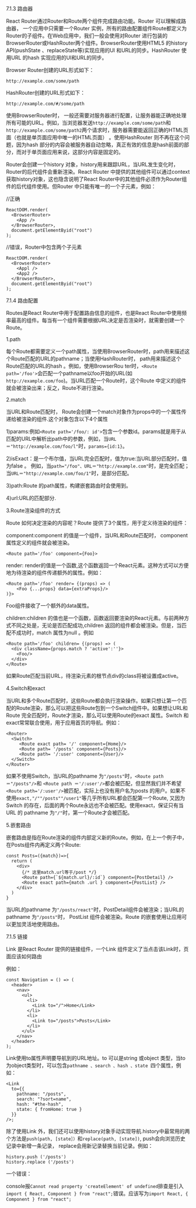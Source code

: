 7.1.3 路由器

React Router通过Router和Route两个组件完成路由功能。Router 可以理解成路由器， 一个应用中只需要一个Router 实例，所有的路由配置组件Route都定义为Router的子组件。在Web应用中，我们一般会使用对Router 进行包装的BrowserRouter或HashRouter两个组件。BrowserRouter使用HTML5 的history API(pushState 、replaceState等)实现应用的Ul 和URL的同步。HashRouter
使用URL 的hash 实现应用的UI和URL的同步。

Browser Router创建的URL形式如下：

    http://example.com/some/path

HashRouter创建的URL形式如下：

    http://example.com/#/some/path

使用BrowserRouter时， 一般还需要对服务器进行配置，让服务器能正确地处理所有可能的URL。例如，当浏览器发送`http://example.com/some/path`和`http://example.com/some/path2`两个请求时，服务器需要能返回正确的HTML页面（也就是单页面应用中唯一的HTML页面） 。使用HashRouter 则不再在这个问题，因为hash 部分的内容会被服务器自动忽略，真正有效的信息是hash前面的部分，而对于单页面应用来说，这部分内容是固定的。

Router会创建一个history 对象，history用来跟踪URL，当URL发生变化时，Router的后代组件会重新渲染。React Router 中提供的其他组件可以通过context 获取history对象，这也隐含说明了React Router中的其他组件必须作为Router组件的后代组件使用。但Router 中只能有唯一的一个子元素，例如：

//正确

	ReactDOM.render(
	  <BrowserRouter>
	    <App />
	  </BrowserRouter>,
	  document.getElementByid("root")
	);

//错误，Router中包含两个子元素

	ReactDOM.render(
	  <BrowserRouter>
	    <Appl />
	    <App2 />
	  </BrowserRouter>,
	  document.getElementByid("root")
	);

7.1.4 路由配置

Routes是React Router中用于配置路由信息的组件，也是React Router中使用频率最高的组件。每当有一个组件需要根据URL决定是否渲染时，就需要创建一个Route。

1.path

每个Route都需要定义一个path属性，当使用BrowserRouter时，path用来描述这个Route匹配的URL的pathname；当使用HashRouter时， path用来描述这个Route匹配的URL的hash 。例如，使用BrowserRou ter时，`<Route path='/foo'>`会匹配一个pathname以foo开始的URL(如`http://example.com/foo`)。当URL匹配一个Route时，这个Route 中定义的组件就会被渲染出来；反之，Route不进行渲染。

2.match

当URL和Route匹配时， Route会创建一个match对象作为props中的一个属性传递给被渲染的组件.这个对象包含以下4个属性

1)params:例如`<Route path='/foo/: id'>`包含一个参数id。params就是用于从匹配的URL中解析出path中的参数，例如，当`URL＝"http://example.com/foo/l"`时，`params={id:1}`。

2)isExact：是一个布尔值，当URL完全匹配时，值为true:当URL部分匹配时，值为false 。
例如，当`path="/foo"、URL＝"http://example.com"`时，是完全匹配；当`URL＝"http://example.com/foo/1"`时，是部分匹配。

3)path:Route 的path属性，构建嵌套路由时会使用到。

4)url:URL的匹配部分.

3.Route渲染组件的方式

Route 如何决定渲染的内容呢？Route 提供了3个属性，用于定义待渲染的组件：

component:component 的值是一个组件，当URL和Route匹配时， component 属性定义的组件就会被渲染。

    <Route path='/foo' component={Foo}>

render: render的值是一个函数,这个函数返回一个React元素。这种方式可以方便地为待渲染的组件传递额外的属性。例如：

	<Route path='/foo' render= {(props) => (
	    <Foo {...props} data={extraProps}/>
	)}>

Foo组件接收了一个额外的data属性。

children:children 的值也是一个函数，函数返回要渲染的React元素。与前两种方式不同之处是，无论是否匹配成功,children 返回的组件都会被渲染。但是，当匹配不成功时，match 属性为null 。例如

	<Route path='/foo' children= {(props) => (
	  <div className={props.match ? 'active':''}>
	    <Foo/>
	  </div>
	</Route>

如果Route匹配当前URL，待渲染元素的根节点div的class将被设置成active。

4.Switch和exact

当URL和多个Route匹配时，这些Route都会执行渲染操作。如果只想让第一个匹配的Route渲染，那么可以把这些Route包到一个Switch组件中。如果想让URL和Route 完全匹配时，Route才渲染，那么可以使用Route的exact 属性。Switch 和exact常常联合使用，用于应用首页的导航。例如：

	<Router>
	  <Switch>
	     <Route exact path= '/' component={Home}/>
	     <Route path= '/posts' component={Posts}/>
	     <Route path= '/:user' component={User}/>
	  </Switch>
	</Router>

如果不使用Switch，当URL的pathname 为`"/posts"`时，`<Route path ＝"/posts"/>`和    `<Route path ＝'/:user'/>`都会被匹配，但显然我们并不希望`<Route path='/:user'/>`被匹配，实际上也没有用户名为posts 的用户。如果不使用`exact,"/""/posts""/user1"`等几乎所有URL都会匹配第一个Route,
又因为Switch 的存在，后面的两个Route永远也不会被匹配。使用exact，保证只有当URL 的
pathname 为`"/"`时，第一个Route才会被匹配。

5.嵌套路由

嵌套路由是指在Route渲染的组件内部定义新的Route。例如，在上一个例子中，在Posts组件内再定义两个Route:

	const Posts=({match})=>{
	  return (
	    <div>
	      {/* 这里match.url等于/post */}
	      <Route path={`${match.url}/:id`} component={PostDetail} />
	      <Route exact path={match .url } component={PostList} />
	    </div>
	  )
	}

当URL的pathname 为`"/posts/react"`时，PostDetail组件会被渲染；当URL的pathname 为`"/posts"`时， PostList 组件会被渲染。Route 的嵌套使用让应用可以更加灵活地使用路由。

7.1.5 链接

Link 是React Router 提供的链接组件，一个Link 组件定义了当点击该Link时，页面应该如何路由

例如：

	const Navigation = () => (
	  <header>
	    <nav>
	      <ul>
	        <li>
	          <Link to="/">Home</Link>
	        </li>
	        <li>
	          <Link to="/posts">Posts</Link>
	        </li>
	      </ul>
	    </nav>
	  </header>
	);

Link使用to属性声明要导航到的URL地址。to 可以是string 或object 类型，当to为object类型时，可以包含`pathname 、search 、hash 、state `四个属性，例如：

	<Link
	  to={{
	    pathname: "/posts",
	    search: "?sort=name",
	    hash: "#the-hash",
	    state: { fromHome: true }
	  }}
	/>;

除了使用Link 外，我们还可以使用history对象手动实现导航.history中最常用的两个方法是`push(path, [state］）`和`replace(path, [state])`, push会向浏览历史记录中新增一条记录， replace会用新记录替换当前记录。例如：

	history.push ('/posts')
	history.replace ('/posts')

一个错误：

console报`Cannot read property 'createElement' of undefined`排查是引入`import { React, Component } from "react";`错误。应该写为`import React, { Component } from "react";`